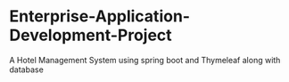 # Enterprise-Application-Development-Project
A Hotel Management System using spring boot and Thymeleaf along with database
